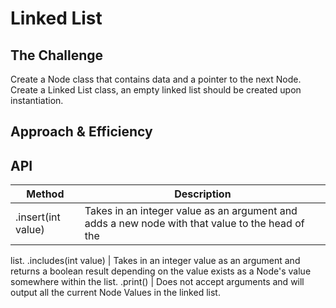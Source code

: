 # Linked List
## The Challenge
Create a Node class that contains data and a pointer to the next Node. Create a Linked List class, an empty linked list
should be created upon instantiation.

## Approach & Efficiency

## API
Method | Description
------ | -----
.insert(int value) | Takes in an integer value as an argument and adds a new node with that value to the head of the
list.
.includes(int value) | Takes in an integer value as an argument and returns a boolean result depending on the value
exists
as a
Node's value somewhere within the list.
.print() | Does not accept arguments and will output all the current Node Values in the linked list.
